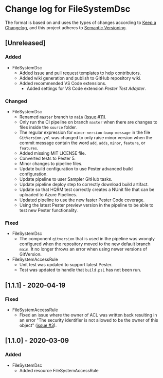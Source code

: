 # Change log for FileSystemDsc

The format is based on and uses the types of changes according to [Keep a Changelog](https://keepachangelog.com/en/1.0.0/),
and this project adheres to [Semantic Versioning](https://semver.org/spec/v2.0.0.html).

## [Unreleased]

### Added

- FileSystemDsc
  - Added issue and pull request templates to help contributors.
  - Added wiki generation and publish to GitHub repository wiki.
  - Added recommended VS Code extensions.
    - Added settings for VS Code extension _Pester Test Adapter_.

### Changed

- FileSystemDsc
  - Renamed `master` branch to `main` ([issue #11](https://github.com/dsccommunity/FileSystemDsc/issues/11)).
  - Only run the CI pipeline on branch `master` when there are changes to
    files inside the `source` folder.
  - The regular expression for `minor-version-bump-message` in the file
    `GitVersion.yml` was changed to only raise minor version when the
    commit message contain the word `add`, `adds`, `minor`, `feature`,
    or `features`.
  - Added missing MIT LICENSE file.
  - Converted tests to Pester 5.
  - Minor changes to pipeline files.
  - Update build configuration to use Pester advanced build configuration.
  - Update pipeline to user Sampler GitHub tasks.
  - Update pipeline deploy step to correctly download build artifact.
  - Update so that HQRM test correctly creates a NUnit file that can be
    uploaded to Azure Pipelines.
  - Updated pipeline to use the new faster Pester Code coverage.
  - Using the latest Pester preview version in the pipeline to be able to
    test new Pester functionality.

### Fixed

- FileSystemDsc
  - The component `gitversion` that is used in the pipeline was wrongly configured
    when the repository moved to the new default branch `main`. It no longer throws
    an error when using newer versions of GitVersion.
- FileSystemAccessRule
  - Unit test was updated to support latest Pester.
  - Test was updated to handle that `build.ps1` has not been run.

## [1.1.1] - 2020-04-19

### Fixed

- FileSystemAccessRule
  - Fixed an issue where the owner of ACL was written back resulting in an
    error "The security identifier is not allowed to be the owner of this
    object" ([issue #3](https://github.com/dsccommunity/FileSystemDsc/issues/3)).

## [1.1.0] - 2020-03-09

### Added

- FileSystemDsc
  - Added resource FileSystemAccessRule
